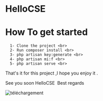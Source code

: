 # HelloCSE

# How To get started
```laravel
  1- Clone the project <br>
  2- Run composer install <br>
  3- php artisan key:generate <br>
  4- php artisan mi:f <br>
  5- php artisan serve <br>
  ```
  
That's it for this project ,I hope you enjoy it .&nbsp;

See you soon HelloCSE&nbsp;
Best regards&nbsp;

![téléchargement](https://user-images.githubusercontent.com/64472285/116805424-d2e10000-ab26-11eb-8c0a-884b99880466.png)
